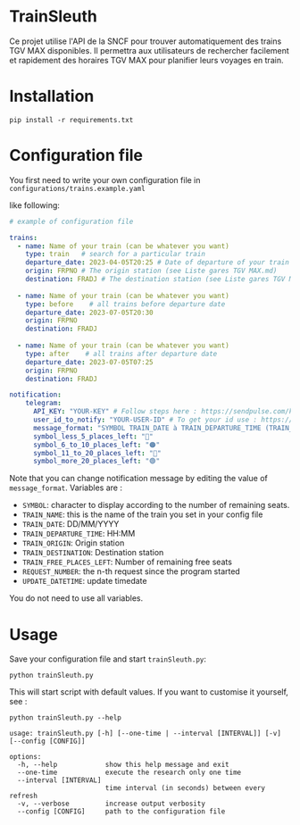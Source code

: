 # TrainSleuth

Ce projet utilise l'API de la SNCF pour trouver automatiquement des trains TGV MAX disponibles. Il permettra aux utilisateurs de rechercher facilement et rapidement des horaires TGV MAX pour planifier leurs voyages en train.

# Installation

```shell
pip install -r requirements.txt
```

# Configuration file

You first need to write your own configuration file in `configurations/trains.example.yaml` 

like following:

```yaml
# example of configuration file

trains:
  - name: Name of your train (can be whatever you want)
    type: train   # search for a particular train
    departure_date: 2023-04-05T20:25 # Date of departure of your train (make sure the time is corresponding to an existing train)
    origin: FRPNO # The origin station (see Liste gares TGV MAX.md)
    destination: FRADJ # The destination station (see Liste gares TGV MAX.md)
  
  - name: Name of your train (can be whatever you want)
    type: before    # all trains before departure date
    departure_date: 2023-07-05T20:30
    origin: FRPNO
    destination: FRADJ
  
  - name: Name of your train (can be whatever you want)
    type: after    # all trains after departure date
    departure_date: 2023-07-05T07:25
    origin: FRPNO
    destination: FRADJ

notification:
    telegram:
      API_KEY: "YOUR-KEY" # Follow steps here : https://sendpulse.com/knowledge-base/chatbot/telegram/create-telegram-chatbot
      user_id_to_notify: "YOUR-USER-ID" # To get your id use : https://web.telegram.org/a/#1157763503
      message_format: "SYMBOL TRAIN_DATE à TRAIN_DEPARTURE_TIME (TRAIN_NAME) - TRAIN_ORIGIN > TRAIN_DESTINATION | TRAIN_FREE_PLACES_LEFT places restantes  (MAJ: UPDATE_DATETIME, requestID: REQUEST_NUMBER)"
      symbol_less_5_places_left: "🔴"
      symbol_6_to_10_places_left: "🟠"
      symbol_11_to_20_places_left: "🔵"
      symbol_more_20_places_left: "🟢"
```

Note that you can change notification message by editing the value of `message_format`. Variables are :

- `SYMBOL`: character to display according to the number of remaining seats.
- `TRAIN_NAME`: this is the name of the train you set in your config file 
- `TRAIN_DATE`: DD/MM/YYYY
- `TRAIN_DEPARTURE_TIME`: HH:MM
- `TRAIN_ORIGIN`: Origin station
- `TRAIN_DESTINATION`: Destination station
- `TRAIN_FREE_PLACES_LEFT`: Number of remaining free seats
- `REQUEST_NUMBER`: the n-th request since the program started
- `UPDATE_DATETIME`: update timedate

You do not need to use all variables.

# Usage

Save your configuration file and start `trainSleuth.py`:

```shell
python trainSleuth.py
```

This will start script with default values. If you want to customise it yourself, see :

```shell
python trainSleuth.py --help
```

```
usage: trainSleuth.py [-h] [--one-time | --interval [INTERVAL]] [-v] [--config [CONFIG]]

options:
  -h, --help            show this help message and exit
  --one-time            execute the research only one time
  --interval [INTERVAL]
                        time interval (in seconds) between every refresh
  -v, --verbose         increase output verbosity
  --config [CONFIG]     path to the configuration file
```
